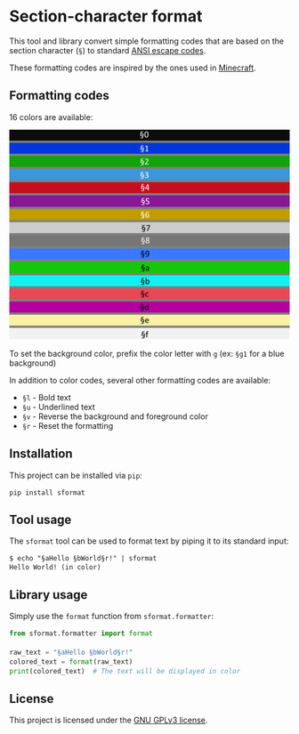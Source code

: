 # Section-character format

This tool and library convert simple formatting codes that are based on the section character (`§`) to standard [ANSI escape codes](https://en.wikipedia.org/wiki/ANSI_escape_code).

These formatting codes are inspired by the ones used in [Minecraft](https://minecraft.fandom.com/wiki/Formatting_codes).

## Formatting codes

16 colors are available:

![colors](./colors.png)

To set the background color, prefix the color letter with `g` (ex: `§g1` for a blue background)

In addition to color codes, several other formatting codes are available:

- `§l` - Bold text
- `§u` - Underlined text
- `§v` - Reverse the background and foreground color
- `§r` - Reset the formatting

## Installation

This project can be installed via `pip`:

    pip install sformat

## Tool usage

The `sformat` tool can be used to format text by piping it to its standard input:

    $ echo "§aHello §bWorld§r!" | sformat
    Hello World! (in color)

## Library usage

Simply use the `format` function from `sformat.formatter`:

```python
from sformat.formatter import format

raw_text = "§aHello §bWorld§r!"
colored_text = format(raw_text)
print(colored_text)  # The text will be displayed in color
```

## License

This project is licensed under the [GNU GPLv3 license](/./LICENSE).

